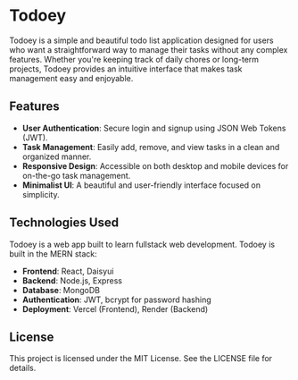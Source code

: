 # Todoey

Todoey is a simple and beautiful todo list application designed for users who want a straightforward
way to manage their tasks without any complex features. Whether you're keeping track of daily chores or long-term projects, Todoey
provides an intuitive interface that makes task management easy and enjoyable.

## Features

- **User Authentication**: Secure login and signup using JSON Web Tokens (JWT).
- **Task Management**: Easily add, remove, and view tasks in a clean and organized manner.
- **Responsive Design**: Accessible on both desktop and mobile devices for on-the-go task management.
- **Minimalist UI**: A beautiful and user-friendly interface focused on simplicity.

## Technologies Used

Todoey is a web app built to learn fullstack web development. Todoey is built in the MERN stack:

- **Frontend**: React, Daisyui
- **Backend**: Node.js, Express
- **Database**: MongoDB
- **Authentication**: JWT, bcrypt for password hashing
- **Deployment**: Vercel (Frontend), Render (Backend)

## License

This project is licensed under the MIT License. See the LICENSE file for details.
